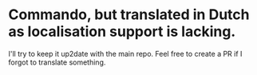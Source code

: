 # Commando, but translated in Dutch as localisation support is lacking.

I'll try to keep it up2date with the main repo.
Feel free to create a PR if I forgot to translate something.
